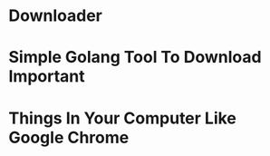 # Downloader
# Simple Golang Tool To Download Important
# Things In Your Computer Like Google Chrome
